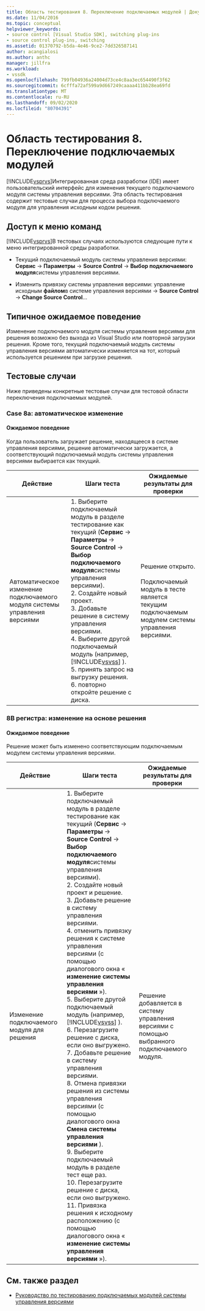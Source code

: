```yaml
---
title: Область тестирования 8. Переключение подключаемых модулей | Документация Майкрософт
ms.date: 11/04/2016
ms.topic: conceptual
helpviewer_keywords:
- source control [Visual Studio SDK], switching plug-ins
- source control plug-ins, switching
ms.assetid: 01370792-b5da-4e46-9ce2-7dd326587141
author: acangialosi
ms.author: anthc
manager: jillfra
ms.workload:
- vssdk
ms.openlocfilehash: 799fb04936a24004d73ce4c8aa3ec654490f3f62
ms.sourcegitcommit: 6cfffa72af599a9d667249caaaa411bb28ea69fd
ms.translationtype: MT
ms.contentlocale: ru-RU
ms.lasthandoff: 09/02/2020
ms.locfileid: "80704391"
---
```

# <a name="test-area-8-plug-in-switching"></a>Область тестирования 8. Переключение подключаемых модулей
[!INCLUDE[vsprvs](../../code-quality/includes/vsprvs_md.md)]Интегрированная среда разработки (IDE) имеет пользовательский интерфейс для изменения текущего подключаемого модуля системы управления версиями. Эта область тестирования содержит тестовые случаи для процесса выбора подключаемого модуля для управления исходным кодом решения.

## <a name="command-menu-access"></a>Доступ к меню команд
 [!INCLUDE[vsprvs](../../code-quality/includes/vsprvs_md.md)]В тестовых случаях используются следующие пути к меню интегрированной среды разработки.

- Текущий подключаемый модуль системы управления версиями: **Сервис**  ->  **Параметры**  ->  **Source Control**  ->  **Выбор подключаемого модуля**системы управления версиями.

- Изменить привязку системы управления версиями: управление исходным **файлом**в системе управления версиями  ->  **Source Control**  ->  **Change Source Control**...

## <a name="common-expected-behavior"></a>Типичное ожидаемое поведение
 Изменение подключаемого модуля системы управления версиями для решения возможно без выхода из Visual Studio или повторной загрузки решения. Кроме того, текущий подключаемый модуль системы управления версиями автоматически изменяется на тот, который используется решением при загрузке решения.

## <a name="test-cases"></a>Тестовые случаи
 Ниже приведены конкретные тестовые случаи для тестовой области переключения подключаемых модулей.

### <a name="case-8a-automatic-change"></a>Case 8a: автоматическое изменение

#### <a name="expected-behavior"></a>Ожидаемое поведение
 Когда пользователь загружает решение, находящееся в системе управления версиями, решение автоматически загружается, а соответствующий подключаемый модуль системы управления версиями выбирается как текущий.

| Действие | Шаги теста | Ожидаемые результаты для проверки |
| - | - | - |
| Автоматическое изменение подключаемого модуля системы управления версиями | 1. Выберите подключаемый модуль в разделе тестирование как текущий (**Сервис**  ->  **Параметры**  ->  **Source Control**  ->  **Выбор подключаемого модуля**системы управления версиями).<br />2. Создайте новый проект.<br />3. Добавьте решение в систему управления версиями.<br />4. Выберите другой подключаемый модуль (например, [!INCLUDE[vsvss](../../extensibility/includes/vsvss_md.md)] ).<br />5. принять запрос на выгрузку решения.<br />6. повторно откройте решение с диска. | Решение открыто.<br /><br /> Подключаемый модуль в тесте является текущим подключаемым модулем системы управления версиями. |

### <a name="case-8b-solution-based-change"></a>8B регистра: изменение на основе решения

#### <a name="expected-behavior"></a>Ожидаемое поведение
 Решение может быть изменено соответствующим подключаемым модулем системы управления версиями.

| Действие | Шаги теста | Ожидаемые результаты для проверки |
|----------------------------------| - | - |
| Изменение подключаемого модуля для решения | 1. Выберите подключаемый модуль в разделе тестирование как текущий (**Сервис**  ->  **Параметры**  ->  **Source Control**  ->  **Выбор подключаемого модуля**системы управления версиями).<br />2. Создайте новый проект и решение.<br />3. Добавьте решение в систему управления версиями.<br />4. отменить привязку решения к системе управления версиями (с помощью диалогового окна « **изменение системы управления версиями** »).<br />5. Выберите другой подключаемый модуль (например, [!INCLUDE[vsvss](../../extensibility/includes/vsvss_md.md)] ).<br />6. Перезагрузите решение с диска, если оно выгружено.<br />7. Добавьте решение в систему управления версиями.<br />8. Отмена привязки решения из системы управления версиями (с помощью диалогового окна **Смена системы управления версиями** ).<br />9. Выберите подключаемый модуль в разделе тест еще раз.<br />10. Перезагрузите решение с диска, если оно выгружено.<br />11. Привязка решения к исходному расположению (с помощью диалогового окна « **изменение системы управления версиями** »). | Решение добавляется в систему управления версиями с помощью выбранного подключаемого модуля. |

## <a name="see-also"></a>См. также раздел
- [Руководство по тестированию подключаемых модулей системы управления версиями](../../extensibility/internals/test-guide-for-source-control-plug-ins.md)
